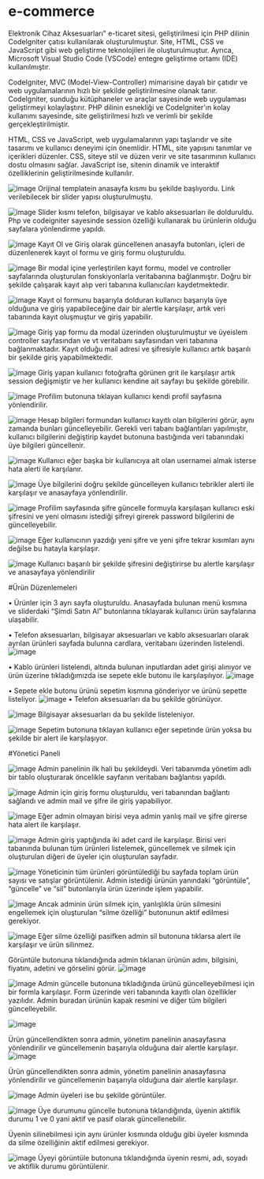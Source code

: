 # e-commerce

Elektronik Cihaz Aksesuarları" e-ticaret sitesi, geliştirilmesi için PHP dilinin CodeIgniter çatısı kullanılarak oluşturulmuştur. Site, HTML, CSS ve JavaScript gibi web geliştirme teknolojileri ile oluşturulmuştur. Ayrıca, Microsoft Visual Studio Code (VSCode) entegre geliştirme ortamı (IDE) kullanılmıştır. 

CodeIgniter, MVC (Model-View-Controller) mimarisine dayalı bir çatıdır ve web uygulamalarının hızlı bir şekilde geliştirilmesine olanak tanır. CodeIgniter, sunduğu kütüphaneler ve araçlar sayesinde web uygulaması geliştirmeyi kolaylaştırır. PHP dilinin esnekliği ve CodeIgniter'ın kolay kullanımı sayesinde, site geliştirilmesi hızlı ve verimli bir şekilde gerçekleştirilmiştir.

HTML, CSS ve JavaScript, web uygulamalarının yapı taşlarıdır ve site tasarımı ve kullanıcı deneyimi için önemlidir. HTML, site yapısını tanımlar ve içerikleri düzenler. CSS, siteye stil ve düzen verir ve site tasarımının kullanıcı dostu olmasını sağlar. JavaScript ise, sitenin dinamik ve interaktif özelliklerinin geliştirilmesinde kullanılır.

![image](https://user-images.githubusercontent.com/83577247/236881154-68481ebf-c8de-4a67-a63b-7aaa5508abda.png)
Orijinal templatein anasayfa kısmı bu şekilde başlıyordu. Link verilebilecek bir slider yapısı oluşturulmuştu.
 
 
![image](https://user-images.githubusercontent.com/83577247/236881210-6ce3fac6-53b9-4f7f-8b22-c0f8b9f619c7.png)
Slider kısmı telefon, bilgisayar ve kablo aksesuarları ile dolduruldu. Php ve codeigniter sayesinde session özelliği kullanarak bu ürünlerin olduğu sayfalara yönlendirme yapıldı.


![image](https://user-images.githubusercontent.com/83577247/236881236-59a02fd6-c82f-42b0-9120-46ab866ae87f.png)
Kayıt Ol ve Giriş olarak güncellenen anasayfa butonları, içleri de düzenlenerek kayıt ol formu ve giriş formu oluşturuldu.


![image](https://user-images.githubusercontent.com/83577247/236881673-4decca6f-480b-4d08-ab70-d7b2546dc558.png)
Bir modal içine yerleştirilen kayıt formu, model ve controller sayfalarında oluşturulan fonskiyonlarla veritabanına bağlanmıştır. Doğru bir şekilde çalışarak kayıt alıp veri tabanına kullanıcıları kaydetmektedir.


![image](https://user-images.githubusercontent.com/83577247/236881755-3442f81a-4034-4d29-9821-0f569811eb26.png)
Kayıt ol formunu başarıyla dolduran kullanıcı başarıyla üye olduğuna ve giriş yapabileceğine dair bir alertle karşılaşır, artık veri tabanında kayıt oluşmuştur ve giriş yapabilir.


![image](https://user-images.githubusercontent.com/83577247/236881991-e39702e5-1e01-4c44-9843-987664232002.png)
Giriş yap formu da modal üzerinden oluşturulmuştur ve üyeislem controller sayfasından ve vt veritabanı sayfasından veri tabanına bağlanmaktadır. Kayıt olduğu mail adresi ve şifresiyle kullanıcı artık başarılı bir şekilde giriş yapabilmektedir.


![image](https://user-images.githubusercontent.com/83577247/236882205-9823c7db-f4c6-4861-858f-4b060799514d.png)
Giriş yapan kullanıcı fotoğrafta görünen grit ile karşılaşır artık session değişmiştir ve her kullanıcı kendine ait sayfayı bu şekilde görebilir.


![image](https://user-images.githubusercontent.com/83577247/236882247-06f57108-af43-4b8f-a4bf-c9acb0e4e8f4.png)
Profilim butonuna tıklayan kullanıcı kendi profil sayfasına yönlendirilir. 


![image](https://user-images.githubusercontent.com/83577247/236882280-25e395ce-4219-4e58-a3c2-0d3d6f1c1afa.png)
Hesap bilgileri formundan kullanıcı kayıtlı olan bilgilerini görür, aynı zamanda bunları güncelleyebilir. Gerekli veri tabanı bağlantıları yapılmıştır, kullanıcı bilgilerini değiştirip kaydet butonuna bastığında veri tabanındaki üye bilgileri güncellenir.


![image](https://user-images.githubusercontent.com/83577247/236882337-de0b3f76-d8f6-4c9f-88ee-e2d2cd0b8131.png)
Kullanıcı eğer başka bir kullanıcıya ait olan usernamei almak isterse hata alerti ile karşılanır.


![image](https://user-images.githubusercontent.com/83577247/236882435-0eaf7bac-5670-4bc2-bfd5-aea2f74607bd.png)
Üye bilgilerini doğru şekilde güncelleyen kullanıcı tebrikler alerti ile karşılaşır ve anasayfaya yönlendirilir.


![image](https://user-images.githubusercontent.com/83577247/236882922-e37ba060-1312-4bea-813c-96f5b9d129d0.png)
Profilim sayfasında şifre güncelle formuyla karşılaşan kullanıcı eski şifresini ve yeni olmasını istediği şifreyi girerek password bilgilerini de güncelleyebilir.


![image](https://user-images.githubusercontent.com/83577247/236882983-e372a05d-7a78-4a20-8106-5a21a8313be4.png)
Eğer kullanıcının yazdığı yeni şifre ve yeni şifre tekrar kısımları aynı değilse bu hatayla karşılaşır.


![image](https://user-images.githubusercontent.com/83577247/236883125-3abd4df8-2502-47f0-8d36-047cac50dfc7.png)
Kullanıcı başarılı bir şekilde şifresini değiştirirse bu alertle karşılaşır ve anasayfaya yönlendirilir


#Ürün Düzenlemeleri

•	Ürünler için 3 ayrı sayfa oluşturuldu. Anasayfada bulunan menü kısmına ve sliderdaki “Şimdi Satın Al” butonlarına tıklayarak kullanıcı ürün sayfalarına ulaşabilir. 

•	Telefon aksesuarları, bilgisayar aksesuarları ve kablo aksesuarları olarak ayrılan ürünleri sayfada bulunna cardlara, veritabanı üzerinden listelendi.
![image](https://user-images.githubusercontent.com/83577247/236883302-f55682d4-7d93-455a-bd2e-aad725a13f33.png)


•	Kablo ürünleri listelendi, altında bulunan inputlardan adet girişi alınıyor ve ürün üzerine tıkladığımızda ise sepete ekle butonu ile karşılaşılıyor.
![image](https://user-images.githubusercontent.com/83577247/236883354-3a5e17c0-7da2-49c0-8520-c721010e9476.png)


•	Sepete ekle butonu ürünü sepetim kısmına gönderiyor ve ürünü sepette listeliyor.
![image](https://user-images.githubusercontent.com/83577247/236883416-bc869a1c-dc9e-4628-8206-7e1e243952df.png)
•	Telefon aksesuarları da bu şekilde görünüyor.


![image](https://user-images.githubusercontent.com/83577247/236883488-ff42fa1d-39f6-4500-9256-ab5c6f2e210c.png)
Bilgisayar aksesuarları da bu şekilde listeleniyor.


![image](https://user-images.githubusercontent.com/83577247/236883546-99692402-df1d-4f36-8401-46b1e8bb6abf.png)
Sepetim butonuna tıklayan kullanıcı eğer sepetinde ürün yoksa bu şekilde bir alert ile karşılaşıyor.



#Yönetici Paneli

![image](https://user-images.githubusercontent.com/83577247/236883613-048c9cda-2cc3-4f81-bd6c-205e4b03fbf0.png)
Admin panelinin ilk hali bu şekildeydi. Veri tabanımda yönetim adlı bir tablo oluşturarak öncelikle sayfanın veritabanı bağlantısı yapıldı.


![image](https://user-images.githubusercontent.com/83577247/236883679-e04a0631-0fa3-4c5f-ab73-4faa25f94801.png)
Admin için giriş formu oluşturuldu, veri tabanından bağlantı sağlandı ve admin mail ve şifre ile giriş yapabiliyor.

![image](https://user-images.githubusercontent.com/83577247/236883717-2d8e291d-7308-4a39-b896-f1d2c4689ad2.png)
Eğer admin olmayan birisi veya admin yanlış mail ve şifre girerse hata alert ile karşılaşır.


![image](https://user-images.githubusercontent.com/83577247/236883754-8b18a512-b5b6-44a0-8c5c-f6f0c7978273.png)
Admin giriş yaptığında iki adet card ile karşılaşır. Birisi veri tabanında bulunan tüm ürünleri listelemek, güncellemek ve silmek için oluşturulan diğeri de üyeler için oluşturulan sayfadır.



![image](https://user-images.githubusercontent.com/83577247/236883798-b508cc1d-b025-409c-bb23-253260194e92.png)
Yöneticinin tüm ürünleri görüntülediği bu sayfada toplam ürün sayısı ve satışlar görüntülenir. Admin istediği ürünün yanındaki “görüntüle”, “güncelle” ve “sil” butonlarıyla ürün üzerinde işlem yapabilir.
 
 
 
![image](https://user-images.githubusercontent.com/83577247/236883836-7dfdbab7-848a-447f-9b47-df7d93399d6f.png)
Ancak adminin ürün silmek için, yanlışlıkla ürün silmesini engellemek için oluşturulan “silme özelliği” butonunun aktif edilmesi gerekiyor.
 
 
![image](https://user-images.githubusercontent.com/83577247/236883892-75ff32e0-8a40-47e3-8c7a-9b6614df38fa.png)
Eğer silme özelliği pasifken admin sil butonuna tıklarsa alert ile karşılaşır ve ürün silinmez.


Görüntüle butonuna tıklandığında admin tıklanan
ürünün adını, bilgisini, fiyatını, adetini ve görselini görür.
![image](https://user-images.githubusercontent.com/83577247/236883939-3ef82c68-d744-43f8-b181-ecb3c3dc26b5.png)



![image](https://user-images.githubusercontent.com/83577247/236883966-649c20d8-9f55-4a61-916e-00d4c17e2637.png)
Admin güncelle butonuna tıkladığında ürünü güncelleyebilmesi için bir formla karşılaşır. Form üzerinde veri tabanında kayıtlı olan özellikler yazılıdır. Admin buradan ürünün kapak resmini ve diğer tüm bilgileri güncelleyebilir. 


![image](https://user-images.githubusercontent.com/83577247/236884016-c400b9f8-a35b-4ae5-b16f-991893bcb96a.png)


Ürün güncellendikten sonra admin, yönetim panelinin anasayfasına yönlendirilir ve güncellemenin başarıyla olduğuna dair alertle karşılaşır.
![image](https://user-images.githubusercontent.com/83577247/236884060-1fc4b533-3222-414f-860d-2906d82f036e.png)

Ürün güncellendikten sonra admin, yönetim panelinin anasayfasına yönlendirilir ve güncellemenin başarıyla olduğuna dair alertle karşılaşır.
 
 
![image](https://user-images.githubusercontent.com/83577247/236884123-0b7f5238-c0e4-474e-bcae-cadb8044044f.png)
Admin üyeleri ise bu şekilde görüntüler.


![image](https://user-images.githubusercontent.com/83577247/236884276-745d790d-955b-47a3-b6ea-d9a1d7a23cb6.png)
Üye durumunu güncelle butonuna tıklandığında, üyenin aktiflik 
durumu 1 ve 0 yani aktif ve pasif olarak güncellenebilir.


Üyenin silinebilmesi için aynı ürünler kısmında olduğu gibi üyeler 
kısmında da silme özelliğinin aktif edilmesi gerekiyor.


![image](https://user-images.githubusercontent.com/83577247/236884336-64bd2c5b-15b7-4139-a24e-cb0a2732188a.png)
Üyeyi görüntüle butonuna tıklandığında üyenin resmi, adı, soyadı ve aktiflik durumu görüntülenir.








